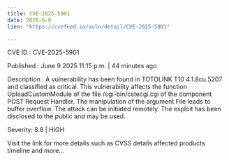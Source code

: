 ```yaml
---
title: CVE-2025-5901
date: 2025-6-9
lien: "https://cvefeed.io/vuln/detail/CVE-2025-5901"

---
```


CVE ID : CVE-2025-5901

Published :  June 9
2025
11:15 p.m. | 44 minutes ago

Description : A vulnerability has been found in TOTOLINK T10 4.1.8cu.5207 and classified as critical. This vulnerability affects the function UploadCustomModule of the file /cgi-bin/cstecgi.cgi of the component POST Request Handler. The manipulation of the argument File leads to buffer overflow. The attack can be initiated remotely. The exploit has been disclosed to the public and may be used.

Severity: 8.8 | HIGH

Visit the link for more details
such as CVSS details
affected products
timeline
and more...
